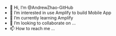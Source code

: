 - 👋 Hi, I’m @AndrewZhao-GitHub
- 👀 I’m interested in use Amplify to build Mobile App
- 🌱 I’m currently learning Amplify
- 💞️ I’m looking to collaborate on ...
- 📫 How to reach me ...

<!---
AndrewZhao-GitHub/AndrewZhao-GitHub is a ✨ special ✨ repository because its `README.md` (this file) appears on your GitHub profile.
You can click the Preview link to take a look at your changes.
--->
